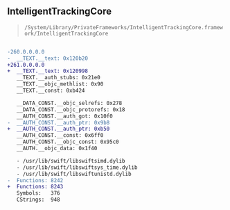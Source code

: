 ## IntelligentTrackingCore

> `/System/Library/PrivateFrameworks/IntelligentTrackingCore.framework/IntelligentTrackingCore`

```diff

-260.0.0.0.0
-  __TEXT.__text: 0x120b20
+261.0.0.0.0
+  __TEXT.__text: 0x120998
   __TEXT.__auth_stubs: 0x21e0
   __TEXT.__objc_methlist: 0x90
   __TEXT.__const: 0xb424

   __DATA_CONST.__objc_selrefs: 0x278
   __DATA_CONST.__objc_protorefs: 0x18
   __AUTH_CONST.__auth_got: 0x10f0
-  __AUTH_CONST.__auth_ptr: 0x9b8
+  __AUTH_CONST.__auth_ptr: 0xb50
   __AUTH_CONST.__const: 0x6ff0
   __AUTH_CONST.__objc_const: 0x95c0
   __AUTH.__objc_data: 0x1f40

   - /usr/lib/swift/libswiftsimd.dylib
   - /usr/lib/swift/libswiftsys_time.dylib
   - /usr/lib/swift/libswiftunistd.dylib
-  Functions: 8242
+  Functions: 8243
   Symbols:   376
   CStrings:  948
 

```
